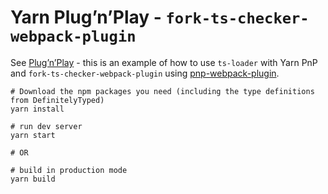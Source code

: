 # Yarn Plug’n’Play - `fork-ts-checker-webpack-plugin`

See [Plug’n’Play](https://yarnpkg.com/lang/en/docs/pnp/) - this is an example of how to use `ts-loader` with Yarn PnP and `fork-ts-checker-webpack-plugin` using [pnp-webpack-plugin](https://github.com/arcanis/pnp-webpack-plugin#ts-loader-integration).

```shell
# Download the npm packages you need (including the type definitions from DefinitelyTyped)
yarn install

# run dev server
yarn start

# OR

# build in production mode
yarn build 
```
